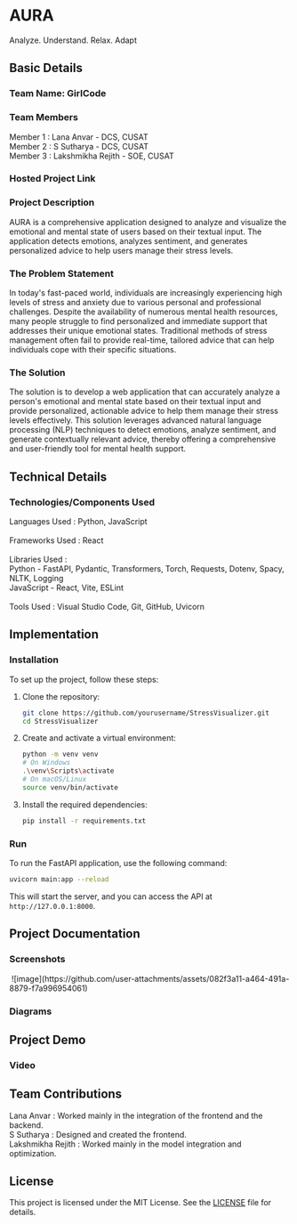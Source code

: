 # AURA
Analyze. Understand. Relax. Adapt

## Basic Details

### Team Name: GirlCode

### Team Members
Member 1 : Lana Anvar - DCS, CUSAT 
</br>
Member 2 : S Sutharya - DCS, CUSAT 
</br>
Member 3 : Lakshmikha Rejith - SOE, CUSAT

### Hosted Project Link


### Project Description
AURA is a comprehensive application designed to analyze and visualize the emotional and mental state of users based on their textual input. The application detects emotions, analyzes sentiment, and generates personalized advice to help users manage their stress levels.

### The Problem Statement
In today's fast-paced world, individuals are increasingly experiencing high levels of stress and anxiety due to various personal and professional challenges. Despite the availability of numerous mental health resources, many people struggle to find personalized and immediate support that addresses their unique emotional states. Traditional methods of stress management often fail to provide real-time, tailored advice that can help individuals cope with their specific situations.


### The Solution
The solution is to develop a web application that can accurately analyze a person's emotional and mental state based on their textual input and provide personalized, actionable advice to help them manage their stress levels effectively. This solution leverages advanced natural language processing (NLP) techniques to detect emotions, analyze sentiment, and generate contextually relevant advice, thereby offering a comprehensive and user-friendly tool for mental health support.

## Technical Details

### Technologies/Components Used
Languages Used : Python, JavaScript
</br>
</br>
Frameworks Used : React
</br>
</br>
Libraries Used : 
</br>
Python - FastAPI, Pydantic, Transformers, Torch, Requests, Dotenv, Spacy, NLTK, Logging
</br>
JavaScript - React, Vite, ESLint
</br>
</br>
Tools Used : Visual Studio Code, Git, GitHub, Uvicorn


## Implementation
### Installation
To set up the project, follow these steps:

1. Clone the repository:
   ```sh
   git clone https://github.com/yourusername/StressVisualizer.git
   cd StressVisualizer
   ```

2. Create and activate a virtual environment:
   ```sh
   python -m venv venv
   # On Windows
   .\venv\Scripts\activate
   # On macOS/Linux
   source venv/bin/activate
   ```

3. Install the required dependencies:
   ```sh
   pip install -r requirements.txt
   ```

### Run
To run the FastAPI application, use the following command:
```sh
uvicorn main:app --reload
```
This will start the server, and you can access the API at `http://127.0.0.1:8000`.


## Project Documentation
### Screenshots
<img>
![image](https://github.com/user-attachments/assets/082f3a11-a464-491a-8879-f7a996954061)


### Diagrams



## Project Demo

### Video

## Team Contributions
Lana Anvar : Worked mainly in the integration of the frontend and the backend.
</br>
S Sutharya : Designed and created the frontend.
</br>
Lakshmikha Rejith : Worked mainly in the model integration and optimization.



## License
This project is licensed under the MIT License. See the [LICENSE](LICENSE) file for details.
